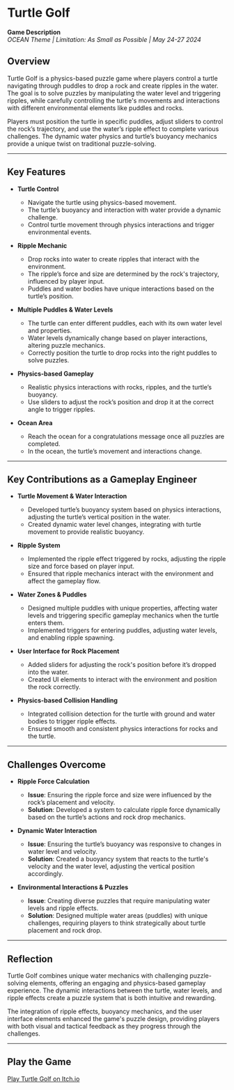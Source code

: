 # Turtle Golf
**Game Description**  
*OCEAN Theme | Limitation: As Small as Possible | May 24-27 2024*

## Overview  
Turtle Golf is a physics-based puzzle game where players control a turtle navigating through puddles to drop a rock and create ripples in the water. The goal is to solve puzzles by manipulating the water level and triggering ripples, while carefully controlling the turtle's movements and interactions with different environmental elements like puddles and rocks.

Players must position the turtle in specific puddles, adjust sliders to control the rock’s trajectory, and use the water’s ripple effect to complete various challenges. The dynamic water physics and turtle’s buoyancy mechanics provide a unique twist on traditional puzzle-solving.

---

## Key Features  
- **Turtle Control**  
  - Navigate the turtle using physics-based movement.  
  - The turtle’s buoyancy and interaction with water provide a dynamic challenge.  
  - Control turtle movement through physics interactions and trigger environmental events.

- **Ripple Mechanic**  
  - Drop rocks into water to create ripples that interact with the environment.  
  - The ripple’s force and size are determined by the rock's trajectory, influenced by player input.  
  - Puddles and water bodies have unique interactions based on the turtle’s position.

- **Multiple Puddles & Water Levels**  
  - The turtle can enter different puddles, each with its own water level and properties.  
  - Water levels dynamically change based on player interactions, altering puzzle mechanics.  
  - Correctly position the turtle to drop rocks into the right puddles to solve puzzles.

- **Physics-based Gameplay**  
  - Realistic physics interactions with rocks, ripples, and the turtle’s buoyancy.  
  - Use sliders to adjust the rock’s position and drop it at the correct angle to trigger ripples.

- **Ocean Area**  
  - Reach the ocean for a congratulations message once all puzzles are completed.  
  - In the ocean, the turtle’s movement and interactions change.

---

## Key Contributions as a Gameplay Engineer  

- **Turtle Movement & Water Interaction**  
  - Developed turtle’s buoyancy system based on physics interactions, adjusting the turtle’s vertical position in the water.  
  - Created dynamic water level changes, integrating with turtle movement to provide realistic buoyancy.

- **Ripple System**  
  - Implemented the ripple effect triggered by rocks, adjusting the ripple size and force based on player input.  
  - Ensured that ripple mechanics interact with the environment and affect the gameplay flow.

- **Water Zones & Puddles**  
  - Designed multiple puddles with unique properties, affecting water levels and triggering specific gameplay mechanics when the turtle enters them.  
  - Implemented triggers for entering puddles, adjusting water levels, and enabling ripple spawning.

- **User Interface for Rock Placement**  
  - Added sliders for adjusting the rock's position before it’s dropped into the water.  
  - Created UI elements to interact with the environment and position the rock correctly.

- **Physics-based Collision Handling**  
  - Integrated collision detection for the turtle with ground and water bodies to trigger ripple effects.  
  - Ensured smooth and consistent physics interactions for rocks and the turtle.

---

## Challenges Overcome  

- **Ripple Force Calculation**  
  - **Issue**: Ensuring the ripple force and size were influenced by the rock’s placement and velocity.  
  - **Solution**: Developed a system to calculate ripple force dynamically based on the turtle’s actions and rock drop mechanics.

- **Dynamic Water Interaction**  
  - **Issue**: Ensuring the turtle’s buoyancy was responsive to changes in water level and velocity.  
  - **Solution**: Created a buoyancy system that reacts to the turtle's velocity and the water level, adjusting the vertical position accordingly.

- **Environmental Interactions & Puzzles**  
  - **Issue**: Creating diverse puzzles that require manipulating water levels and ripple effects.  
  - **Solution**: Designed multiple water areas (puddles) with unique challenges, requiring players to think strategically about turtle placement and rock drop.

---

## Reflection  
Turtle Golf combines unique water mechanics with challenging puzzle-solving elements, offering an engaging and physics-based gameplay experience. The dynamic interactions between the turtle, water levels, and ripple effects create a puzzle system that is both intuitive and rewarding.

The integration of ripple effects, buoyancy mechanics, and the user interface elements enhanced the game's puzzle design, providing players with both visual and tactical feedback as they progress through the challenges.

---

## Play the Game  
[Play Turtle Golf on Itch.io](#)
